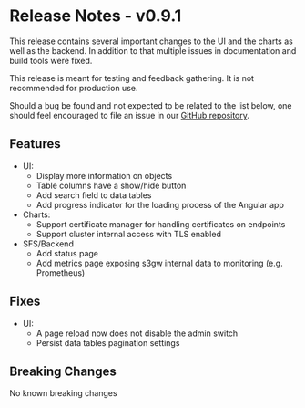 # Release Notes - v0.9.1

This release contains several important changes to the UI and the charts as well
as the backend.
In addition to that multiple issues in documentation and build tools were fixed.

This release is meant for testing and feedback gathering. It is not recommended
for production use.

Should a bug be found and not expected to be related to the list below, one
should feel encouraged to file an issue in our
[GitHub repository](https://github.com/aquarist-labs/s3gw/issues/new/choose).

## Features

- UI:
  - Display more information on objects
  - Table columns have a show/hide button
  - Add search field to data tables
  - Add progress indicator for the loading process of the Angular app
- Charts:
  - Support certificate manager for handling certificates on endpoints
  - Support cluster internal access with TLS enabled
- SFS/Backend
  - Add status page
  - Add metrics page exposing s3gw internal data to monitoring (e.g. Prometheus)

## Fixes

- UI:
  - A page reload now does not disable the admin switch
  - Persist data tables pagination settings

## Breaking Changes

No known breaking changes
